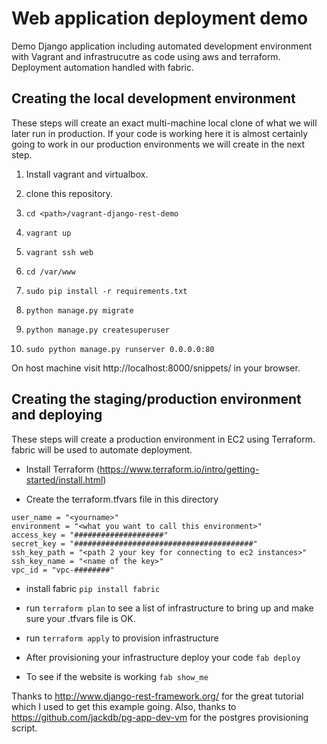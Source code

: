 # Web application deployment demo

Demo Django application including automated development environment with Vagrant and
infrastrucutre as code using aws and terraform. Deployment automation handled with fabric.

## Creating the local development environment

These steps will create an exact multi-machine local clone
of what we will later run in production.  If your code is working
here it is almost certainly going to work in our production environments
we will create in the next step.

1. Install vagrant and virtualbox.

2. clone this repository.

3. ```cd <path>/vagrant-django-rest-demo```

4. ```vagrant up```

5. ```vagrant ssh web```

6. ```cd /var/www```

7. ```sudo pip install -r requirements.txt```

8. ```python manage.py migrate```

9. ```python manage.py createsuperuser```

10. ```sudo python manage.py runserver 0.0.0.0:80```

On host machine visit http://localhost:8000/snippets/ in your browser.

## Creating the staging/production environment and deploying

These steps will create a production environment in EC2 using Terraform.
fabric will be used to automate deployment.

* Install Terraform (https://www.terraform.io/intro/getting-started/install.html)

* Create the terraform.tfvars file in this directory
```
user_name = "<yourname>"
environment = "<what you want to call this environment>"
access_key = "####################"
secret_key = "########################################"
ssh_key_path = "<path 2 your key for connecting to ec2 instances>"
ssh_key_name = "<name of the key>"
vpc_id = "vpc-########"
```

* install fabric ```pip install fabric```

* run ```terraform plan``` to see a list of infrastructure to bring up and make sure your .tfvars file is OK.

* run ```terraform apply``` to provision infrastructure

* After provisioning your infrastructure deploy your code
```fab deploy```

* To see if the website is working
```fab show_me```



Thanks to http://www.django-rest-framework.org/ for the great tutorial which I used to get this example going.
Also, thanks to https://github.com/jackdb/pg-app-dev-vm for the postgres provisioning script.
